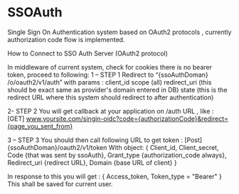 # SSOAuth
Single Sign On Authentication system based on OAuth2 protocols , currently authorization code flow is implemented.





How to Connect to SSO Auth Server (OAuth2 protocol)

In middleware of current system, check for cookies there is no bearer token, proceed to following:
1 – STEP 1
 Redirect to  “{ssoAuthDoman} /o/oauth2/v1/auth” with params :
client_id
scope (all)
redirect_uri (this should be exact same as provider's domain entered in DB)
state (this is the redirect URL where this system should redirect to after authentication)

2- STEP 2
 You will get callback at your application on /auth URL , like :
[GET]
www.yoursite.com/singin-oidc?code={authorizationCode}&redirect={page_you_sent_from}

3 – STEP 3
 You should then call following URL to get token :
[Post]
{ssoAuthDoman}/oauth2/v1/token
With object:
{
 Client_id, Client_secret, Code {that was sent by ssoAuth},
 Grant_type {authorization_code always},
 Redirect_uri {redirect URL}, 
 Domain {base URL of client}
}

In response to this you will get :
{
                            Access_token,
                            Token_type = "Bearer"
}
This shall be saved for current user.

